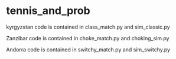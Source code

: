 # tennis_and_prob

kyrgyzstan code is contained in class_match.py and sim_classic.py

Zanzibar code is contained in choke_match.py and choking_sim.py

Andorra code is contained in switchy_match.py and sim_switchy.py


